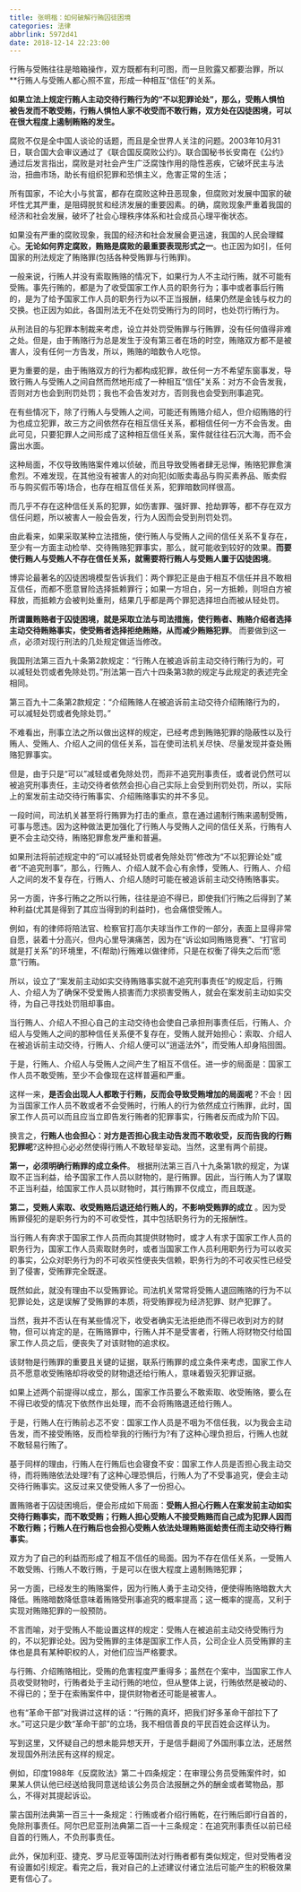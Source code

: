 ```yaml
---
title: 张明楷：如何破解行贿囚徒困境
categories: 法律
abbrlink: 5972d41
date: 2018-12-14 22:23:00
---
```

行贿与受贿往往是暗箱操作，双方既都有利可图，而一旦败露又都要治罪，所以**行贿人与受贿人都心照不宣，形成一种相互“信任”的关系。

**如果立法上规定行贿人主动交待行贿行为的“不以犯罪论处”，那么，受贿人惧怕被告发而不敢受贿，行贿人惧怕人家不收受而不敢行贿，双方处在囚徒困境，可以在很大程度上遏制贿赂的发生。**

腐败不仅是全中国人谈论的话题，而且是全世界人关注的问题。2003年10月31日，联合国大会审议通过了《联合国反腐败公约》。联合国秘书长安南在《公约》通过后发言指出，腐败是对社会产生广泛腐蚀作用的隐性恶疾，它破坏民主与法治，扭曲市场，助长有组织犯罪和恐惧主义，危害正常的生活；

所有国家，不论大小与贫富，都存在腐败这种丑恶现象，但腐败对发展中国家的破坏性尤其严重，是阻碍脱贫和经济发展的重要因素。的确，腐败现象严重着我国的经济和社会发展，破坏了社会心理秩序体系和社会成员心理平衡状态。

如果没有严重的腐败现象，我国的经济和社会发展会更迅速，我国的人民会理鲽心。**无论如何界定腐败，贿赂是腐败的最重要表现形式之一**。也正因为如引，任何国家的刑法规定了贿赂罪(包括各种受贿罪与行贿罪)。

一般来说，行贿人并没有索取贿赂的情况下，如果行为人不主动行贿，就不可能有受贿。事先行贿的，都是为了收受国家工作人员的职务行为；事中或者事后行贿的，是为了给予国家工作人员的职务行为以不正当报酬，结果仍然是金钱与权力的交换。也正因为如此，各国刑法无不在处罚受贿行为的同时，也处罚行贿行为。

从刑法目的与犯罪本制裁来考虑，设立并处罚受贿罪与行贿罪，没有任何值得非难之处。但是，由于贿赂行为总是发生于没有第三者在场的时空，贿赂双方都不是被害人，没有任何一方告发，所以，贿赂的暗数令人吃惊。

更为重要的是，由于贿赂双方的行为都构成犯罪，故任何一方不希望东窗事发，导致行贿人与受贿人之间自然而然地形成了一种相互“信任”关系：对方不会告发我，否则对方也会到刑罚处罚；我也不会告发对方，否则我也会受到刑事追究。

在有些情况下，除了行贿人与受贿人之间，可能还有贿赂介绍人，但介绍贿赂的行为也成立犯罪，故三方之间依然存在相互信任关系，都相信任何一方不会告发。由此可见，只要犯罪人之间形成了这种相互信任关系，案件就往往石沉大海，而不会露出水面。

这种局面，不仅导致贿赂案件难以侦破，而且导致受贿者肆无忌惮，贿赂犯罪愈演愈烈。不难发现，在其他没有被害人的对向犯(如贩卖毒品与购买素养品、贩卖假币与购买假币等)场合，也存在相互信任关系，犯罪暗数同样很高。

而几乎不存在这种信任关系的犯罪，如伤害罪、强奸罪、抢劫罪等，都不存在双方信任问题，所以被害人一般会告发，行为人因而会受到刑罚处罚。

由此看来，如果采取某种立法措施，使行贿人与受贿人之间的信任关系不复存在，至少有一方面主动检举、交待贿赂犯罪事实，那么，就可能收到较好的效果。**而要使行贿人与受贿人不存在信任关系，就需要将行贿人与受贿人置于囚徒困境**。

博弈论最著名的囚徒困境模型告诉我们：两个罪犯正是由于相互不信任并且不敢相互信任，而都不愿意冒险选择抵赖罪行；如果一方坦白，另一方抵赖，则坦白方被释放，而抵赖方会被判处重刑，结果几乎都是两个罪犯选择坦白而被从轻处罚。

**所谓置贿赂者于囚徒困境，就是采取立法与司法措施，使行贿者、贿赂介绍者选择主动交待贿赂事实，使受贿者选择拒绝贿赂，从而减少贿赂犯罪**。 而要做到这一点，必须对现行刑法的几处规定做适当修改。

我国刑法第三百九十条第2款规定：“行贿人在被追诉前主动交待行贿行为的，可以减轻处罚或者免除处罚。”刑法第一百六十四条第3款的规定与此规定的表述完全相同。

第三百九十二条第2款规定：“介绍贿赂人在被追诉前主动交待介绍贿赂行为的，可以减轻处罚或者免除处罚。”

不难看出，刑事立法之所以做出这样的规定，已经考虑到贿赂犯罪的隐蔽性以及行贿人、受贿人、介绍人之间的信任关系，旨在使司法机关尽快、尽量发现并查处贿赂犯罪事实。

但是，由于只是“可以”减轻或者免除处罚，而非不追究刑事责任，或者说仍然可以被追究刑事责任，主动交待者依然会担心自己实际上会受到刑罚处罚，所以，实际上的案发前主动交待行贿事实、介绍贿赂事实的并不多见。

一段时间，司法机关甚至将行贿罪为打击的重点，意在通过遏制行贿来遏制受贿，可事与愿违。因为这种做法更加强化了行贿人与受贿人之间的信任关系，行贿有人更不会主动交待，贿赂犯罪愈发严重和普遍。

如果刑法将前述规定中的“可以减轻处罚或者免除处罚”修改为“不以犯罪论处”或者“不追究刑事”，那么，行贿人、介绍人就不会心有余悸，受贿人、行贿人、介绍人之间的发不复存在，行贿人、介绍人随时可能在被追诉前主动交待贿赂事实。

另一方面，许多行贿之之所以行贿，往往是迫不得已，即使我们行贿之后得到了某种利益(尤其是得到了其应当得到的利益时)，也会痛恨受贿人。

例如，有的律师将陪法官、检察官打高尔夫球当作工作的一部分，表面上显得非常自愿，装着十分高兴，但内心里导演痛苦，因为在“诉讼如同贿赂竞赛”、“打官司就是打关系”的环境里，不(帮助)行贿难以做律师，只是在权衡了得失之后而“愿意”行贿。

所以，设立了“案发前主动如实交待贿赂事实就不追究刑事责任”的规定后，行贿人、介绍人为了确保不受爱贿人损害而力求损害受贿人，就会在案发前主动如实交待，为自己寻找处罚阻却事由。

当行贿人、介绍人不担心自己的主动交待也会使自己承担刑事责任后，行贿人、介绍人与受贿人之间的那种信任关系便不复存在，受贿人就开始担心：索取、介绍人在被追诉前主动交待，行贿人、介绍人便可以“逍遥法外”，而受贿人却身陷囹圄。

于是，行贿人、介绍人与受贿人之间产生了相互不信任。进一步的局面是：国家工作人员不敢受贿，至少不会像现在这样普遍和严重。

这样一来，**是否会出现人人都敢于行贿，反而会导致受贿增加的局面呢**？不会！因为当国家工作人员不敢或者不会受贿时，行贿人的行为依然成立行贿罪，此时，国家工作人员可以而且应当立即告发行贿者的犯罪事实，行贿者反而成为阶下囚。

换言之，**行贿人也会担心：对方是否担心我主动告发而不敢收受，反而告我的行贿犯罪呢**?这种担心必必然使得行贿人不敢轻举妄动。当然，这里有两个前提。

**第一，必须明确行贿罪的成立条件**。 根据刑法第三百八十九条第1款的规定，为谋取不正当利益，给予国家工作人员以财物的，是行贿罪。因此，当行贿人为了谋取不正当利益，给国家工作人员以财物时，其行贿罪不仅成立，而且既遂。

**第二，受贿人索取、收受贿赂后退还给行贿人的，不影响受贿罪的成立** 。因为受贿罪侵犯的是职务行为的不可收受性，其中包括职务行为的无报酬性。

当行贿人有奔求于国家工作人员而向其提供财物时，或才人有求于国家工作人员的职务行为，国家工作人员索取财务时，或者当国家工作人员利用职务行为可以收买的事实，公众对职务行为的不可收买性便丧失信赖，职务行为的不可收买性已经受到了侵害，受贿罪完全既遂。

既然如此，就没有理由不以受贿罪论。司法机关常常将受贿人退回贿赂的行为不以犯罪论处，这是误解了受贿罪的本质，将受贿罪视为经济犯罪、财产犯罪了。

当然，我并不否认在有某些情况下，收受者确实无法拒绝而不得已收到对方的财物，但可以肯定的是，在贿赂罪中，行贿人并不是受害者，行贿人将财物交付给国家工作人员之后，便丧失了对该财物的追求权。

该财物是行贿罪的重要且关键的证据，联系行贿罪的成立条件来考虑，国家工作人员不愿意收受贿赂却将收受的财物退还给行贿人，意味着毁灭犯罪证据。

如果上述两个前提得以成立，那么，国家工作员要么不敢索取、收受贿赂，要么在不得已收受的情况下依然作出处理，而不会将贿赂退还给行贿人。

于是，行贿人在行贿前忐忑不安：国家工作人员是不咽为不信任我，以为我会主动告发，而不接受贿赂，反而检举我的行贿行为?有了这种心理负担后，行贿人也就不敢轻易行贿了。

基于同样的理由，行贿人在行贿后也会寝食不安：国家工作人员是否担心我主动交待，而将贿赂依法处理?有了这种心理恐惧后，行贿人为了不受事追究，便会主动交待行贿事实。这反过来又使受贿人多了一份担心。

置贿赂者于囚徒困境后，便会形成如下局面：**受贿人担心行贿人在案发前主动如实交待行贿事实，而不敢受贿；行贿人担心受贿人不接受贿赂而自己成为犯罪人因而不敢行贿；行贿人在行贿后也会担心受贿人依法处理贿赂面蛤责任而主动交待行贿事实**。

双方为了自己的利益而形成了相互不信任的局面。因为不存在信任关系，一受贿人不敢受贿、行贿人不敢行贿，于是可以在很大程度上遏制贿赂犯罪；

另一方面，已经发生的贿赂案件，因为行贿人勇于主动交待，便使得贿赂暗数大大降低。贿赂暗数降低意味着贿赂受刑事追究的概率提高；这一概率的提高，又利于实现对贿赂犯罪的一般预防。

不言而喻，对于受贿人不能设置这样的规定：受贿人在被追前主动交待受贿行为的，不以犯罪论处。因为受贿罪的主体是国家工作人员，公司企业人员受贿罪的主体也是具有某种职权的人，对他们应当严格要求。

与行贿、介绍贿赂相比，受贿的危害程度严重得多；虽然在个案中，当国家工作人员收受财物时，行贿者处于主动行贿的地位，但从整体上说，行贿依然是被动的、不得已的；至于在索贿案件中，提供财物者还可能是被害人。

也有“革命干部”对我讲过这样的话：“行贿的真坏，把我们好多革命干部拉下了水。”可这只是少数“革命干部”的立场，我不相信善良的平民百姓会这样认为。

写到这里，又怀疑自己的想未能异想天开，于是信手翻阅了外国刑事立法，还居然发现国外刑法民有这样的规定。

例如，印度1988年《反腐败法》第二十四条规定：在审理公务员受贿案件时，如果某人供认他已经送给我同意送给该公务员合法报酬之外的酬金或者鹭物品，那么，不得对其提起诉讼。

蒙古国刑法典第一百三十一条规定：行贿或者介绍行贿乾，在行贿后即行自首的，免除刑事责任。阿尔巴尼亚刑法典第二百一十三条规定：在追究刑事责任以前已经自首的行贿人，不负刑事责任。

此外，保加利亚、捷克、罗马尼亚等国刑法对行贿者都有类似规定，但对受贿者没有设置如引规定。看完之后，我对自己的上述建议付诸立法后可能产生的积极效果更有信心了。